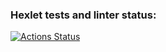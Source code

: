### Hexlet tests and linter status:
[![Actions Status](https://github.com/neihaoo/frontend-project-11/workflows/hexlet-check/badge.svg)](https://github.com/neihaoo/frontend-project-11/actions)
